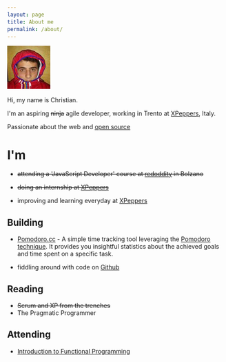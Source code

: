 ```yaml
---
layout: page
title: About me
permalink: /about/
---
```


<img class="me" src="/img/me.jpg" alt="Christian Fei"/>

Hi, my name is Christian.

I'm an aspiring <del>ninja</del> agile developer, working in Trento at [XPeppers](http://xpeppers.com/), Italy.

Passionate about the web and [open source](https://github.com/christian-fei)


# I'm

- <del>attending a 'JavaScript Developer' course at <a href="http://www.redoddity.it/courses/fse-javascript-developer/" class="imp" target="_blank">redoddity</a> in Bolzano</del>

- <del>doing an internship at <a href="http://xpeppers.com">XPeppers</a></del>

- improving and learning everyday at [XPeppers](http://xpeppers.com)



## Building

- [Pomodoro.cc](https://pomodoro.cc) - A simple time tracking tool leveraging the [Pomodoro technique](http://pomodorotechnique.com/). It provides you insightful statistics about the achieved goals and time spent on a specific task.

- fiddling around with code on [Github](https://github.com/christian-fei)


## Reading

- <del>Scrum and XP from the trenches</del>
- The Pragmatic Programmer

## Attending

- [Introduction to Functional Programming](https://www.edx.org/course/introduction-functional-programming-delftx-fp101x#.VLMY6orF_xF)
